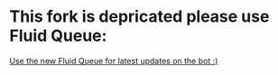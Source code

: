 # This fork is depricated please use Fluid Queue: 

[Use the new Fluid Queue for latest updates on the bot :)](https://github.com/fluid-queue/fluid-queue/)
